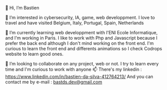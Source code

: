 👋 Hi, I’m Bastien


👀 I’m interested in cybersecurity, IA, game, web developpment.
I love to travel and have visited Belgium, Italy, Portugal, Spain, Netherlands


🌱 I’m currently learning web developpment with l'ENI Ecole Informatique, and I'm working in Paris.
I like to work with Php and Javascript because I prefer the back end although I don't mind working on the front end.
I'm curious to learn the front end and differents animations so I check Codrops website to learn good ones.


💞️ I’m looking to collaborate on any project, web or not. I try to learn every time and I'm curious to work with anyone
📫 There's my linkedin : https://www.linkedin.com/in/bastien-da-silva-412764213/
    And you can contact me by e-mail : bastds.dev@gmail.com 

